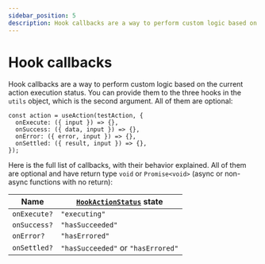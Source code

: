 ```yaml
---
sidebar_position: 5
description: Hook callbacks are a way to perform custom logic based on the current action execution status.
---
```


# Hook callbacks

Hook callbacks are a way to perform custom logic based on the current action execution status. You can provide them to the three hooks in the `utils` object, which is the second argument. All of them are optional:

```tsx
const action = useAction(testAction, {
  onExecute: ({ input }) => {},
  onSuccess: ({ data, input }) => {},
  onError: ({ error, input }) => {},
  onSettled: ({ result, input }) => {},
});
```

Here is the full list of callbacks, with their behavior explained. All of them are optional and have return type `void` or `Promise<void>` (async or non-async functions with no return):

| Name         | [`HookActionStatus`](/docs/types#hookactionstatus) state                 |
| ------------ | -----------------------------------------------------------------------  |
| `onExecute?` | `"executing"`                                                            |
| `onSuccess?` | `"hasSucceeded"`                                                         |
| `onError?`   | `"hasErrored"`                                                           | 
| `onSettled?` | `"hasSucceeded"` or `"hasErrored"`                                       |